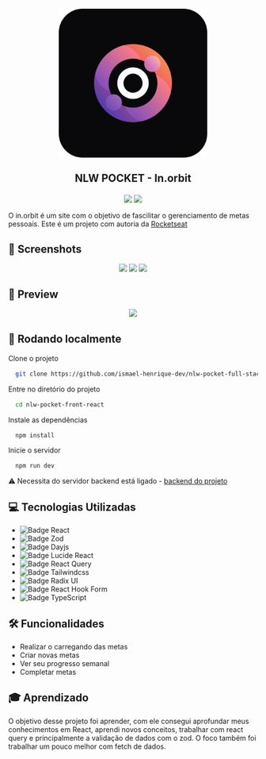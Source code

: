 <p align="center">
  <img align="center" height="300" src="./public/icon.svg"  />
</p>

## <p align="center">NLW POCKET - In.orbit </p>

<p align="center">
   <img src="https://img.shields.io/badge/React-v18.2.0-white?style=for-the-badge" />
   <img src="https://img.shields.io/badge/NPM-v9.5.1-white?style=for-the-badge" />
</p>

O in.orbit é um site com o objetivo de fascilitar o gerenciamento de metas pessoais. Este é um projeto com autoria da <a href="https://github.com/rocketseat-education">Rocketseat</a>


## 📸 Screenshots
<p align="center">
  <img height="350" src="src/assets/home.png" />
  <img height="350" src="src/assets/filter.png" />
  <img height="430" src="src/assets/emptycart.png" />
</p>

## 🎥 Preview

<p align="center">
  <img height="430" src="src/assets/gif-previw.gif" />
</p>

## 🚀 Rodando localmente

Clone o projeto

```bash
  git clone https://github.com/ismael-henrique-dev/nlw-pocket-full-stack-reactjs.git
```

Entre no diretório do projeto

```bash
  cd nlw-pocket-front-react
```

Instale as dependências

```bash
  npm install
```

Inicie o servidor

```bash
  npm run dev
```

⚠️  Necessita do servidor backend está ligado - <a href="https://github.com/ismael-henrique-dev/nlw-pocket-full-stack-nodejs">backend do projeto</a>



## 💻 Tecnologias Utilizadas
- ![Badge React](https://img.shields.io/badge/React-%E2%9C%94-blue?style=for-the-badge)
- ![Badge Zod](https://img.shields.io/badge/Zod-%E2%9C%94-blue?style=for-the-badge)
- ![Badge Dayjs](https://img.shields.io/badge/Dayjs-%E2%9C%94-blue?style=for-the-badge)
- ![Badge Lucide React](https://img.shields.io/badge/Lucide_React-%E2%9C%94-blue?style=for-the-badge)
- ![Badge React Query](https://img.shields.io/badge/React%20Query-%E2%9C%94-blue?style=for-the-badge)  
- ![Badge Tailwindcss](https://img.shields.io/badge/Tailwindcss-%E2%9C%94-blue?style=for-the-badge)
- ![Badge Radix UI](https://img.shields.io/badge/Radix%20UI-%E2%9C%94-blue?style=for-the-badge)
- ![Badge React Hook Form](https://img.shields.io/badge/React%20Hook%20Form-%E2%9C%94-blue?style=for-the-badge)
- ![Badge TypeScript](https://img.shields.io/badge/TypeScript-%E2%9C%94-blue?style=for-the-badge)

## 🛠️ Funcionalidades

- Realizar o carregando das metas
- Criar novas metas
- Ver seu progresso semanal
- Completar metas


## 🎓 Aprendizado

O objetivo desse projeto foi aprender, com ele consegui aprofundar meus conhecimentos em React, aprendi novos conceitos, trabalhar com react query e principalmente a validação de dados com o zod. O foco também foi trabalhar um pouco melhor com fetch de dados.




